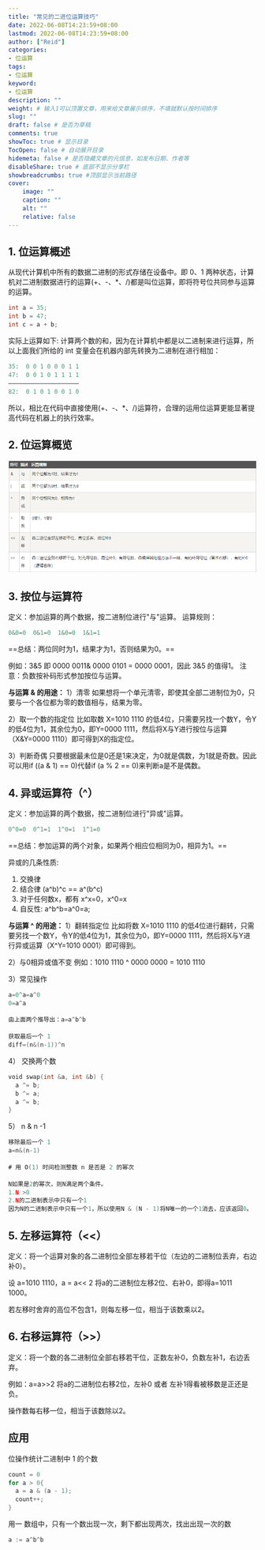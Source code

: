 ```yaml
---
title: "常见的二进位运算技巧"
date: 2022-06-08T14:23:59+08:00
lastmod: 2022-06-08T14:23:59+08:00
author: ["Reid"]
categories: 
- 位运算
tags: 
- 位运算
keyword:
- 位运算
description: ""
weight: # 输入1可以顶置文章，用来给文章展示排序，不填就默认按时间排序
slug: ""
draft: false # 是否为草稿
comments: true
showToc: true # 显示目录
TocOpen: false # 自动展开目录
hidemeta: false # 是否隐藏文章的元信息，如发布日期、作者等
disableShare: true # 底部不显示分享栏
showbreadcrumbs: true #顶部显示当前路径
cover:
    image: ""
    caption: ""
    alt: ""
    relative: false
---
```


## 1. 位运算概述

从现代计算机中所有的数据二进制的形式存储在设备中。即 0、1 两种状态，计算机对二进制数据进行的运算(+、-、*、/)都是叫位运算，即将符号位共同参与运算的运算。

```go
int a = 35;
int b = 47;
int c = a + b;
```

实际上运算如下:
计算两个数的和，因为在计算机中都是以二进制来进行运算，所以上面我们所给的 int 变量会在机器内部先转换为二进制在进行相加：

```go
35:  0 0 1 0 0 0 1 1
47:  0 0 1 0 1 1 1 1
————————————————————
82:  0 1 0 1 0 0 1 0
```

所以，相比在代码中直接使用(+、-、*、/)运算符，合理的运用位运算更能显著提高代码在机器上的执行效率。

## 2. 位运算概览

![位运算](https://raw.githubusercontent.com/Reid00/image-host/main/20211221/image.4g4e72n3d4a0.png)

## 3. 按位与运算符

定义：参加运算的两个数据，按二进制位进行"与"运算。
运算规则：

```go
0&0=0  0&1=0  1&0=0  1&1=1
```

==总结：两位同时为1，结果才为1，否则结果为0。==

例如：3&5 即 0000 0011& 0000 0101 = 0000 0001，因此 3&5 的值得1。
注意：负数按补码形式参加按位与运算。

**与运算 & 的用途：**
1）清零
如果想将一个单元清零，即使其全部二进制位为0，只要与一个各位都为零的数值相与，结果为零。

2）取一个数的指定位
比如取数 X=1010 1110 的低4位，只需要另找一个数Y，令Y的低4位为1，其余位为0，即Y=0000 1111，然后将X与Y进行按位与运算（X&Y=0000 1110）即可得到X的指定位。

3）判断奇偶
只要根据最未位是0还是1来决定，为0就是偶数，为1就是奇数。因此可以用if ((a & 1) == 0)代替if (a % 2 == 0)来判断a是不是偶数。

## 4. 异或运算符（^）

定义：参加运算的两个数据，按二进制位进行"异或"运算。

```go
0^0=0  0^1=1  1^0=1  1^1=0
```

==总结：参加运算的两个对象，如果两个相应位相同为0，相异为1。==

异或的几条性质:

1. 交换律
2. 结合律 (a^b)^c == a^(b^c)
3. 对于任何数x，都有 x^x=0，x^0=x
4. 自反性: a^b^b=a^0=a;

**与运算 ^ 的用途：**
1）翻转指定位
比如将数 X=1010 1110 的低4位进行翻转，只需要另找一个数Y，令Y的低4位为1，其余位为0，即Y=0000 1111，然后将X与Y进行异或运算（X^Y=1010 0001）即可得到。

2）与0相异或值不变
例如：1010 1110 ^ 0000 0000 = 1010 1110

3）常见操作

```go
a=0^a=a^0
0=a^a

由上面两个推导出：a=a^b^b

获取最后一个 1
diff=(n&(n-1))^n
```

4） 交换两个数

```go
void swap(int &a, int &b) {
  a ^= b;
  b ^= a;
  a ^= b;
}
```

5） n & n -1

```go
移除最后一个 1
a=n&(n-1)

# 用 O(1) 时间检测整数 n 是否是 2 的幂次

N如果是2的幂次，则N满足两个条件。
1.N >0
2.N的二进制表示中只有一个1
因为N的二进制表示中只有一个1，所以使用N & (N - 1)将N唯一的一个1消去，应该返回0。
```


## 5. 左移运算符（<<）

定义：将一个运算对象的各二进制位全部左移若干位（左边的二进制位丢弃，右边补0）。

设 a=1010 1110，a = a<< 2 将a的二进制位左移2位、右补0，即得a=1011 1000。

若左移时舍弃的高位不包含1，则每左移一位，相当于该数乘以2。

## 6. 右移运算符（>>）

定义：将一个数的各二进制位全部右移若干位，正数左补0，负数左补1，右边丢弃。

例如：a=a>>2 将a的二进制位右移2位，左补0 或者 左补1得看被移数是正还是负。

操作数每右移一位，相当于该数除以2。

## 应用

位操作统计二进制中 1 的个数

```go
count = 0  
for a > 0{  
  a = a & (a - 1);  
  count++;  
}  
```

用一 数组中，只有一个数出现一次，剩下都出现两次，找出出现一次的数

```go
a := a^b^b
```
